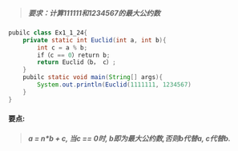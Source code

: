 > ##### 要求：计算111111和1234567的最大公约数
```Java
pubilc class Ex1_1_24{
    private static int Euclid(int a, int b){
        int c = a % b;
        if（c == 0）return b;
        return Euclid（b， c）;
    }
    pubilc static void main(String[] args){
        System.out.println(Euclid(1111111, 1234567)
    }
}
```
#### 要点:
> ##### a = n*b + c, 当c == 0时, b即为最大公约数,否则b代替a, c代替b.
